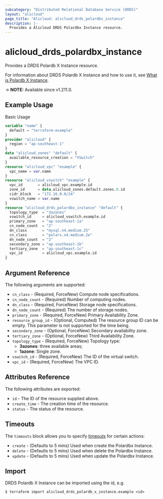 ```yaml
---
subcategory: "Distributed Relational Database Service (DRDS)"
layout: "alicloud"
page_title: "Alicloud: alicloud_drds_polardbx_instance"
description: |-
  Provides a Alicloud DRDS Polardbx Instance resource.
---
```


# alicloud_drds_polardbx_instance

Provides a DRDS Polardb X Instance resource.

For information about DRDS Polardb X Instance and how to use it, see [What is Polardb X Instance](https://www.alibabacloud.com/help/en/polardb/polardb-for-xscale/api-createdbinstance-1).

-> **NOTE:** Available since v1.211.0.

## Example Usage

Basic Usage

```terraform
variable "name" {
  default = "terraform-example"
}
provider "alicloud" {
  region = "ap-southeast-1"
}
data "alicloud_zones" "default" {
  available_resource_creation = "VSwitch"
}
resource "alicloud_vpc" "example" {
  vpc_name = var.name
}
resource "alicloud_vswitch" "example" {
  vpc_id       = alicloud_vpc.example.id
  zone_id      = data.alicloud_zones.default.zones.0.id
  cidr_block   = "172.16.0.0/24"
  vswitch_name = var.name
}
resource "alicloud_drds_polardbx_instance" "default" {
  topology_type  = "3azones"
  vswitch_id     = alicloud_vswitch.example.id
  primary_zone   = "ap-southeast-1a"
  cn_node_count  = "2"
  dn_class       = "mysql.n4.medium.25"
  cn_class       = "polarx.x4.medium.2e"
  dn_node_count  = "2"
  secondary_zone = "ap-southeast-1b"
  tertiary_zone  = "ap-southeast-1c"
  vpc_id         = alicloud_vpc.example.id
}
```

## Argument Reference

The following arguments are supported:
* `cn_class` - (Required, ForceNew) Compute node specifications.
* `cn_node_count` - (Required) Number of computing nodes.
* `dn_class` - (Required, ForceNew) Storage node specifications.
* `dn_node_count` - (Required) The number of storage nodes.
* `primary_zone` - (Required, ForceNew) Primary Availability Zone.
* `resource_group_id` - (Optional, Computed) The resource group ID can be empty. This parameter is not supported for the time being.
* `secondary_zone` - (Optional, ForceNew) Secondary availability zone.
* `tertiary_zone` - (Optional, ForceNew) Third Availability Zone.
* `topology_type` - (Required, ForceNew) Topology type:
  - **3azones**: three available areas;
  - **1azone**: Single zone.
* `vswitch_id` - (Required, ForceNew) The ID of the virtual switch.
* `vpc_id` - (Required, ForceNew) The VPC ID.

## Attributes Reference

The following attributes are exported:
* `id` - The ID of the resource supplied above.
* `create_time` - The creation time of the resource.
* `status` - The status of the resource.

## Timeouts

The `timeouts` block allows you to specify [timeouts](https://www.terraform.io/docs/configuration-0-11/resources.html#timeouts) for certain actions:
* `create` - (Defaults to 5 mins) Used when create the Polardbx Instance.
* `delete` - (Defaults to 5 mins) Used when delete the Polardbx Instance.
* `update` - (Defaults to 5 mins) Used when update the Polardbx Instance.

## Import

DRDS Polardb X Instance can be imported using the id, e.g.

```shell
$ terraform import alicloud_drds_polardb_x_instance.example <id>
```